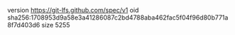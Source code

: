 version https://git-lfs.github.com/spec/v1
oid sha256:1708953d9a58e3a41286087c2bd4788aba462fac5f04f96d80b771a8f7d403d6
size 5255
